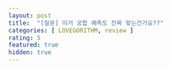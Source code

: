 ```yaml
---
layout: post
title:  "[질문] 이거 궁합 예측도 진짜 맞는건가요??"
categories: [ LOVEGORITHM, review ]
rating: 5
featured: true
hidden: true
---
```

